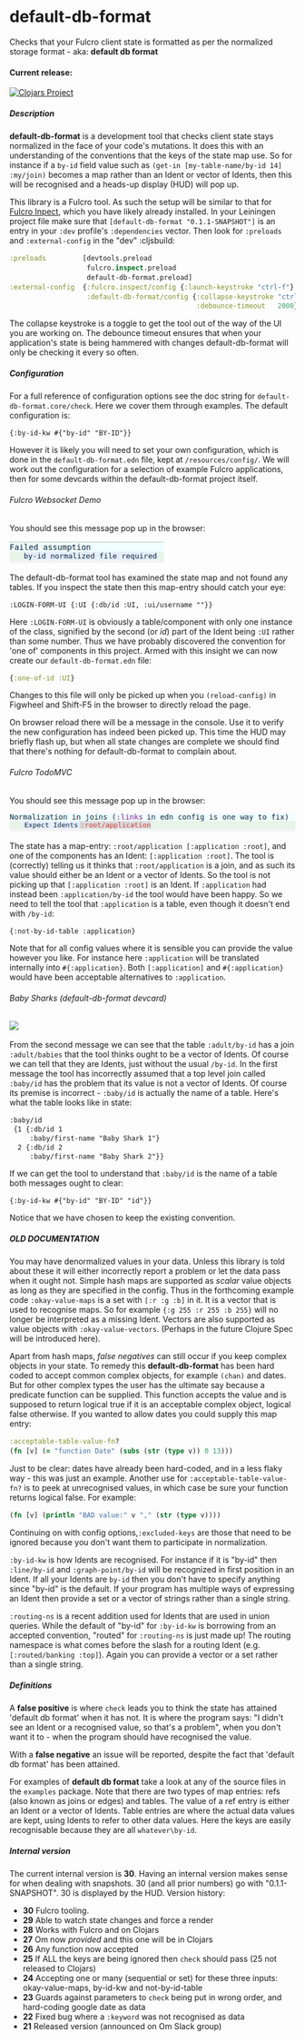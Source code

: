 # default-db-format
Checks that your Fulcro client state is formatted as per the normalized storage format - aka: **default db format**

#### Current release:

[![Clojars Project](https://img.shields.io/clojars/v/default-db-format.svg)](https://clojars.org/default-db-format)

##### Description

**default-db-format** is a development tool that checks client state stays normalized in the face of your code's mutations. It does this with an understanding of the conventions that the keys of the state map use. So for instance if a `by-id` field value such as `(get-in [my-table-name/by-id 14] :my/join)` becomes a map rather than an Ident or vector of Idents, then this will be recognised and a heads-up display (HUD) will pop up.

This library is a Fulcro tool. As such the setup will be similar to that for [Fulcro Inpect](https://github.com/fulcrologic/fulcro-inspect), which you have likely already installed. In your Leiningen project file make sure that `[default-db-format "0.1.1-SNAPSHOT"]` is an entry in your `:dev` profile's `:dependencies` vector. Then look for `:preloads` and `:external-config` in the "dev" :cljsbuild:

````clojure
:preloads         [devtools.preload
                   fulcro.inspect.preload
                   default-db-format.preload]
:external-config  {:fulcro.inspect/config {:launch-keystroke "ctrl-f"}
                   :default-db-format/config {:collapse-keystroke "ctrl-q"
                                              :debounce-timeout   2000}}
```` 

The collapse keystroke is a toggle to get the tool out of the way of the UI you are working on. The debounce timeout ensures that when your application's state is being hammered with changes default-db-format will only be checking it every so often.

##### Configuration

For a full reference of configuration options see the doc string for `default-db-format.core/check`. Here we cover them through examples. The default configuration is: 
````
{:by-id-kw #{"by-id" "BY-ID"}}
````
However it is likely you will need to set your own configuration, which is done in the `default-db-format.edn` file, kept at `/resources/config/`. We will work out the configuration for a selection of example Fulcro applications, then for some devcards within the default-db-format project itself.

###### Fulcro Websocket Demo

You should see this message pop up in the browser:

![](imgs/20180116-230833.png)

The default-db-format tool has examined the state map and not found any tables. If you inspect the state then this map-entry should catch your eye:

````
:LOGIN-FORM-UI {:UI {:db/id :UI, :ui/username ""}}
````
Here `:LOGIN-FORM-UI` is obviously a table/component with only one instance of the class, signified by the second (or *id*) part of the Ident being `:UI` rather than some number. Thus we have probably discovered the convention for 'one of' components in this project. Armed with this insight we can now create our `default-db-format.edn` file:

````clojure
{:one-of-id :UI}
````
Changes to this file will only be picked up when you `(reload-config)` in Figwheel and Shift-F5 in the browser to directly reload the page.

On browser reload there will be a message in the console. Use it to verify the new configuration has indeed been picked up. This time the HUD may briefly flash up, but when all state changes are complete we should find that there's nothing for default-db-format to complain about. 

###### Fulcro TodoMVC

You should see this message pop up in the browser:

![](imgs/20180117-055730.png)

The state has a map-entry: `:root/application [:application :root]`, and one of the components has an Ident: `[:application :root]`. The tool is (correctly) telling us it thinks that `:root/application` is a join, and as such its value should either be an Ident or a vector of Idents. So the tool is not picking up that `[:application :root]` is an Ident. If `:application` had instead been `:application/by-id` the tool would have been happy. So we need to tell the tool that `:application` is a table, even though it doesn't end with `/by-id`:

````
{:not-by-id-table :application}
````

Note that for all config values where it is sensible you can provide the value however you like. For instance here `:application` will be translated internally into `#{:application}`. Both `[:application]` and `#{:application}` would have been acceptable alternatives to `:application`.

###### Baby Sharks (default-db-format devcard)

![](imgs/20180118-034356.png)

From the second message we can see that the table `:adult/by-id` has a join `:adult/babies` that the tool thinks ought to be a vector of Idents. Of course we can tell that they are Idents, just without the usual `/by-id`. In the first message the tool has incorrectly assumed that a top level join called `:baby/id` has the problem that its value is not a vector of Idents. Of course its premise is incorrect - `:baby/id` is actually the name of a table. Here's what the table looks like in state:

````
:baby/id
 {1 {:db/id 1
     :baby/first-name "Baby Shark 1"}
  2 {:db/id 2
     :baby/first-name "Baby Shark 2"}}
````
If we can get the tool to understand that `:baby/id` is the name of a table both messages ought to clear:

````
{:by-id-kw #{"by-id" "BY-ID" "id"}}
````
Notice that we have chosen to keep the existing convention.

##### OLD DOCUMENTATION

You may have denormalized values in your data. Unless this library is told about these it will either incorrectly report a problem or let the data pass when it ought not. Simple hash maps are supported as *scalar* value objects as long as they are specified in the config. Thus in the forthcoming example code `:okay-value-maps` is a set with `[:r :g :b]` in it. It is a vector that is used to recognise maps. So for example `{:g 255 :r 255 :b 255}` will no longer be interpreted as a missing Ident. Vectors are also supported as value objects with `:okay-value-vectors`. (Perhaps in the future Clojure Spec will be introduced here).

Apart from hash maps, *false negatives* can still occur if you keep complex objects in your state. To remedy this **default-db-format** has been hard coded to accept common complex objects, for example `(chan)` and dates. But for other complex types the user has the ultimate say because a predicate function can be supplied. This function accepts the value and is supposed to return logical true if it is an acceptable complex object, logical false otherwise. If you wanted to allow dates you could supply this map entry: 

````clojure
:acceptable-table-value-fn? 
(fn [v] (= "function Date" (subs (str (type v)) 0 13)))
````

Just to be clear: dates have already been hard-coded, and in a less flaky way - this was just an example. Another use for `:acceptable-table-value-fn?` is to peek at unrecognised values, in which case be sure your function returns logical false. For example: 

````clojure
(fn [v] (println "BAD value:" v "," (str (type v))))
````
    
Continuing on with config options,`:excluded-keys` are those that need to be ignored because you don't want them to participate in normalization.

`:by-id-kw` is how Idents are recognised. For instance if it is "by-id" then `:line/by-id` and `:graph-point/by-id` will be recognized in first position in an Ident. If all your Idents are `by-id` then you don't have to specify anything since "by-id" is the default. If your program has multiple ways of expressing an Ident then provide a set or a vector of strings rather than a single string.

`:routing-ns` is a recent addition used for Idents that are used in union queries. While the default of "by-id" for `:by-id-kw` is borrowing from an accepted convention, "routed" for `:routing-ns` is just made up! The routing namespace is what comes before the slash for a routing Ident (e.g. `[:routed/banking :top]`). Again you can provide a vector or a set rather than a single string.
      
##### Definitions
    
A **false positive** is where `check` leads you to think the state has attained 'default db format' when it has not. It is where the program says: "I didn't see an Ident or a recognised value, so that's a problem", when you don't want it to - when the program should have recognised the value.

With a **false negative** an issue will be reported, despite the fact that 'default db format' has been attained.

For examples of **default db format** take a look at any of the source files in the `examples` package. Note that there are two types of map entries: refs (also known as joins or edges) and tables. The value of a ref entry is either an Ident or a vector of Idents. Table entries are where the actual data values are kept, using Idents to refer to other data values. Here the keys are easily  recognisable because they are all `whatever\by-id`.

##### Internal version

The current internal version is **30**. Having an internal version makes sense for when dealing with snapshots.
30 (and all prior numbers) go with "0.1.1-SNAPSHOT". 30 is displayed by the HUD. Version history:

 *  **30** Fulcro tooling.
 *  **29** Able to watch state changes and force a render
 *  **28** Works with Fulcro and on Clojars 
 *  **27** Om now *provided* and this one will be in Clojars
 *  **26** Any function now accepted
 *  **25** If ALL the keys are being ignored then `check` should pass (25 not released to Clojars)
 *  **24** Accepting one or many (sequential or set) for these three inputs: okay-value-maps, by-id-kw and not-by-id-table
 *  **23** Guards against parameters to `check` being put in wrong order, and hard-coding google date as data
 *  **22** Fixed bug where a `:keyword` was not recognised as data
 *  **21** Released version (announced on Om Slack group)

    